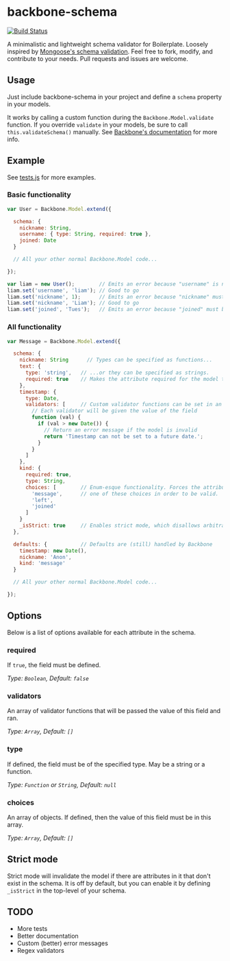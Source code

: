 backbone-schema
===============

[![Build Status](https://secure.travis-ci.org/liamcurry/backbone-schema.png)](http://travis-ci.org/liamcurry/backbone-schema)

A minimalistic and lightweight schema validator for Boilerplate. Loosely
inspired by [Mongoose's schema validation](http://mongoosejs.com/docs/guide.html).
Feel free to fork, modify, and contribute to your needs. Pull requests and
issues are welcome.

Usage
-----

Just include backbone-schema in your project and define a `schema` property in
your models.

It works by calling a custom function during the `Backbone.Model.validate`
function. If you override `validate` in your models, be sure to call
`this.validateSchema()` manually. See
[Backbone's documentation](http://backbonejs.org/#Model-validate) for more
info.

Example
-------

See [tests.js](https://github.com/liamcurry/backbone-schema/blob/master/tests.js)
for more examples.

### Basic functionality
```javascript
var User = Backbone.Model.extend({

  schema: {
    nickname: String,
    username: { type: String, required: true },
    joined: Date
  }

  // All your other normal Backbone.Model code...

});

var liam = new User();        // Emits an error because "username" is not defined.
liam.set('username', 'liam'); // Good to go
liam.set('nickname', 1);      // Emits an error because "nickname" must be a string
liam.set('nickname', 'Liam'); // Good to go
liam.set('joined', 'Tues');   // Emits an error because "joined" must be a date.
```

### All functionality

```javascript
var Message = Backbone.Model.extend({

  schema: {
    nickname: String      // Types can be specified as functions...
    text: {
      type: 'string',   // ...or they can be specified as strings.
      required: true    // Makes the attribute required for the model to validate.
    },
    timestamp: {
      type: Date,
      validators: [     // Custom validator functions can be set in an array
        // Each validator will be given the value of the field
        function (val) {
          if (val > new Date()) {
            // Return an error message if the model is invalid
            return 'Timestamp can not be set to a future date.';
          }
        }
      ]
    },
    kind: {
      required: true,
      type: String,
      choices: [        // Enum-esque functionality. Forces the attribute to be
        'message',      // one of these choices in order to be valid.
        'left',
        'joined'
      ]
    }
    _isStrict: true     // Enables strict mode, which disallows arbitrary attributes
  },

  defaults: {           // Defaults are (still) handled by Backbone
    timestamp: new Date(),
    nickname: 'Anon',
    kind: 'message'
  }

  // All your other normal Backbone.Model code...

});
```

Options
-------

Below is a list of options available for each attribute in the schema.

### required

If `true`, the field must be defined.

_Type: `Boolean`, Default: `false`_

### validators

An array of validator functions that will be passed the value of this field and ran.

_Type: `Array`, Default: `[]`_

### type

If defined, the field must be of the specified type. May be a string or a function.

_Type: `Function` or `String`, Default: `null`_

### choices

An array of objects. If defined, then the value of this field must be in this array.

_Type: `Array`, Default: `[]`_

Strict mode
-----------

Strict mode will invalidate the model if there are attributes in it that don't
exist in the schema. It is off by default, but you can enable it by defining
`_isStrict` in the top-level of your schema.


## TODO

* More tests
* Better documentation
* Custom (better) error messages
* Regex validators
